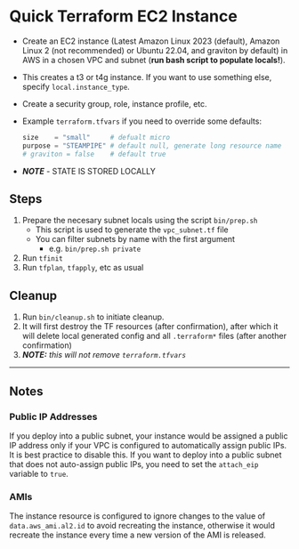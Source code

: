 # Quick Terraform EC2 Instance

- Create an EC2 instance (Latest Amazon Linux 2023 (default), Amazon Linux 2 (not recommended) or Ubuntu 22.04, and graviton by default) in AWS in a chosen VPC and subnet (**run bash script to populate locals!**).
- This creates a t3 or t4g instance. If you want to use something else, specify `local.instance_type`.

- Create a security group, role, instance profile, etc.

- Example `terraform.tfvars` if you need to override some defaults:
  ```py
  size    = "small"     # defualt micro
  purpose = "STEAMPIPE" # default null, generate long resource name
  # graviton = false    # default true
  ```

- ***NOTE*** - STATE IS STORED LOCALLY

##  Steps

1. Prepare the necesary subnet locals using the script `bin/prep.sh`
    - This script is used to generate the `vpc_subnet.tf` file
    - You can filter subnets by name with the first argument
      - e.g. `bin/prep.sh private`
2. Run `tfinit`
3. Run `tfplan`, `tfapply`, etc as usual 

## Cleanup

1. Run `bin/cleanup.sh` to initiate cleanup.
2. It will first destroy the TF resources (after confirmation), after which it will delete local generated config and all `.terraform*` files (after another confirmation)
3. ***NOTE:** this will not remove `terraform.tfvars`*

---

## Notes

### Public IP Addresses

If you deploy into a public subnet, your instance would be assigned a public IP address only if your VPC is configured to automatically assign public IPs. It is best practice to disable this. If you want to deploy into a public subnet that does not auto-assign public IPs, you need to set the `attach_eip` variable to `true`.

### AMIs

The instance resource is configured to ignore changes to the value of `data.aws_ami.al2.id` to avoid recreating the instance, otherwise it would recreate the instance every time a new version of the AMI is released.
